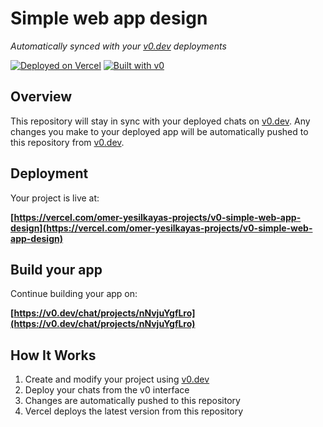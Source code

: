 # Simple web app design

*Automatically synced with your [v0.dev](https://v0.dev) deployments*

[![Deployed on Vercel](https://img.shields.io/badge/Deployed%20on-Vercel-black?style=for-the-badge&logo=vercel)](https://vercel.com/omer-yesilkayas-projects/v0-simple-web-app-design)
[![Built with v0](https://img.shields.io/badge/Built%20with-v0.dev-black?style=for-the-badge)](https://v0.dev/chat/projects/nNvjuYgfLro)

## Overview

This repository will stay in sync with your deployed chats on [v0.dev](https://v0.dev).
Any changes you make to your deployed app will be automatically pushed to this repository from [v0.dev](https://v0.dev).

## Deployment

Your project is live at:

**[https://vercel.com/omer-yesilkayas-projects/v0-simple-web-app-design](https://vercel.com/omer-yesilkayas-projects/v0-simple-web-app-design)**

## Build your app

Continue building your app on:

**[https://v0.dev/chat/projects/nNvjuYgfLro](https://v0.dev/chat/projects/nNvjuYgfLro)**

## How It Works

1. Create and modify your project using [v0.dev](https://v0.dev)
2. Deploy your chats from the v0 interface
3. Changes are automatically pushed to this repository
4. Vercel deploys the latest version from this repository